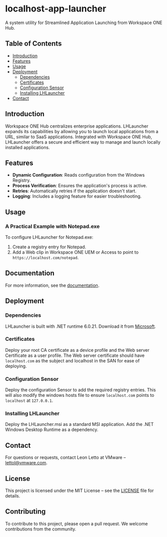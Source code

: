 # localhost-app-launcher

A system utility for Streamlined Application Launching from Workspace ONE Hub.

## Table of Contents

- [Introduction](#introduction)
- [Features](#features)
- [Usage](#usage)
- [Deployment](#deployment)
  - [Dependencies](#dependencies)
  - [Certificates](#certificates)
  - [Configuration Sensor](#configuration-sensor)
  - [Installing LHLauncher](#installing-lhlauncher)
- [Contact](#contact)

## Introduction

Workspace ONE Hub centralizes enterprise applications. LHLauncher expands its capabilities by allowing you to launch local applications from a URL, similar to SaaS applications. Integrated with Workspace ONE Hub, LHLauncher offers a secure and efficient way to manage and launch locally installed applications.

## Features

- **Dynamic Configuration**: Reads configuration from the Windows Registry.
- **Process Verification**: Ensures the application's process is active.
- **Retries**: Automatically retries if the application doesn't start.
- **Logging**: Includes a logging feature for easier troubleshooting.

## Usage

### A Practical Example with Notepad.exe

To configure LHLauncher for Notepad.exe:

1. Create a registry entry for Notepad.
2. Add a Web clip in Workspace ONE UEM or Access to point to `https://localhost.com/notepad`.

## Documentation

For more information, see the [documentation](Docs/Docs.md).

## Deployment

### Dependencies

LHLauncher is built with .NET runtime 6.0.21. Download it from [Microsoft](https://dotnet.microsoft.com/en-us/download/dotnet/thank-you/runtime-desktop-6.0.21-windows-x64-installer).

### Certificates

Deploy your root CA certificate as a device profile and the Web server Certificate as a user profile.
The Web server certificate should have `localhost.com` as the subject and localhost in the SAN for ease of deploying.

### Configuration Sensor

Deploy the configuration Sensor to add the required registry entries.
This will also modify the windows hosts file to ensure `localhost.com` points to `localhost` at `127.0.0.1`.

### Installing LHLauncher

Deploy the LHLauncher.msi as a standard MSI application. Add the .NET Windows Desktop Runtime as a dependency.

## Contact

For questions or requests, contact Leon Letto at VMware – [lettol@vmware.com](mailto:lettol@vmware.com).

## License

This project is licensed under the MIT License – see the [LICENSE](LICENSE) file for details.

## Contributing

To contribute to this project, please open a pull request. We welcome contributions from the community.
